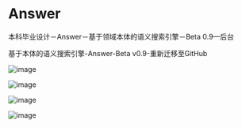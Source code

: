 # Answer

本科毕业设计－Answer－基于领域本体的语义搜索引擎－Beta 0.9—后台

基于本体的语义搜索引擎-Answer-Beta v0.9-重新迁移至GitHub

![image](https://github.com/YueHub/Answer/blob/master/screenShots/主页.png)

![image](https://github.com/YueHub/Answer/blob/master/screenShots/完整页面-无知识网络-2.png)

![image](https://github.com/YueHub/Answer/blob/master/screenShots/完整页面-无知识网络.png)

![image](https://github.com/YueHub/Answer/blob/master/screenShots/完整页面.png)
